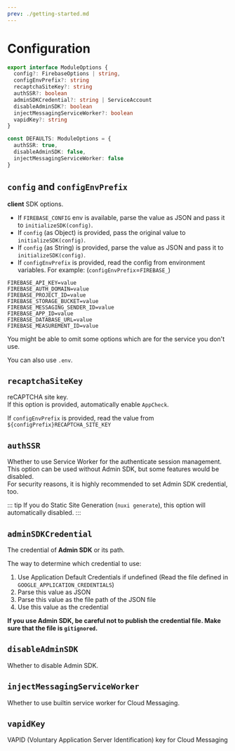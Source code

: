```yaml
---
prev: ./getting-started.md
---
```


# Configuration

```ts
export interface ModuleOptions {
  config?: FirebaseOptions | string,
  configEnvPrefix?: string
  recaptchaSiteKey?: string
  authSSR?: boolean
  adminSDKCredential?: string | ServiceAccount
  disableAdminSDK?: boolean
  injectMessagingServiceWorker?: boolean
  vapidKey?: string
}

const DEFAULTS: ModuleOptions = {
  authSSR: true,
  disableAdminSDK: false,
  injectMessagingServiceWorker: false
}
```

## `config` and `configEnvPrefix`

**client** SDK options.

*   If `FIREBASE_CONFIG` env is available, parse the value as JSON and pass it to `initializeSDK(config)`.
*   If `config` (as Object) is provided, pass the original value to `initializeSDK(config)`.
*   If `config` (as String) is provided, parse the value as JSON and pass it to `initializeSDK(config)`.
*   If `configEnvPrefix` is provided, read the config from environment variables.
    For example: (`configEnvPrefix`=`FIREBASE_`)

```properties
FIREBASE_API_KEY=value
FIREBASE_AUTH_DOMAIN=value
FIREBASE_PROJECT_ID=value
FIREBASE_STORAGE_BUCKET=value
FIREBASE_MESSAGING_SENDER_ID=value
FIREBASE_APP_ID=value
FIREBASE_DATABASE_URL=value
FIREBASE_MEASUREMENT_ID=value
```

You might be able to omit some options which are for the service you don't use.

You can also use `.env`.

## `recaptchaSiteKey`

reCAPTCHA site key.\
If this option is provided, automatically enable `AppCheck`.

If `configEnvPrefix` is provided, read the value from `${configPrefix}RECAPTCHA_SITE_KEY`

## `authSSR`

Whether to use Service Worker for the authenticate session management.\
This option can be used without Admin SDK, but some features would be disabled.\
For security reasons, it is highly recommended to set Admin SDK credential, too.

::: tip
If you do Static Site Generation (`nuxi generate`), this option will automatically disabled.
:::

## `adminSDKCredential`

The credential of **Admin SDK** or its path.

The way to determine which credential to use:

1.  Use Application Default Credentials if undefined (Read the file defined in `GOOGLE_APPLICATION_CREDENTIALS`)
2.  Parse this value as JSON
3.  Parse this value as the file path of the JSON file
4.  Use this value as the credential

**If you use Admin SDK, be careful not to publish the credential file. Make sure that the file is `gitignored`.**

## `disableAdminSDK`

Whether to disable Admin SDK.

## `injectMessagingServiceWorker`

Whether to use builtin service worker for Cloud Messaging.

## `vapidKey`

VAPID (Voluntary Application Server Identification) key for Cloud Messaging
